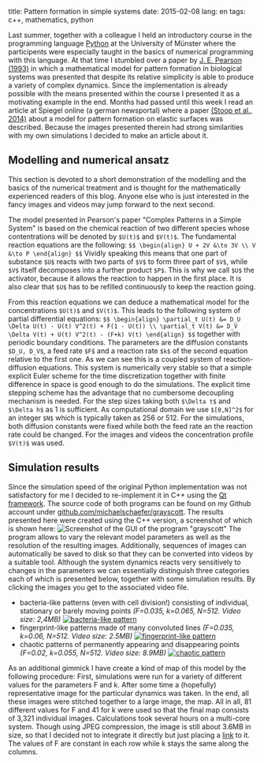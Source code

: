 title: Pattern formation in simple systems
date: 2015-02-08
lang: en
tags: c++, mathematics, python

Last summer, together with a colleague I held an introductory course in the programming language [Python][python] at the University of Münster where the participents were especially taught in the basics of numerical programming with this language. At that time I stumbled over a paper by [J. E. Pearson (1993)][pearson93] in which a mathematical model for pattern formation in biological systems was presented that despite its relative simplicity is able to produce a variety of complex dynamics. Since the implementation is already possible with the means presented within the course I presented it as a motivating example in the end. Months had passed until this week I read an article at Spiegel online (a german newsportal) where a paper [(Stoop et al., 2014)][stoop14] about a model for pattern formation on elastic surfaces was described. Because the images presented therein had strong similarities with my own simulations I decided to make an article about it.

## Modelling and numerical ansatz

This section is devoted to a short demonstration of the modelling and the basics of the numerical treatment and is thought for the mathematically experienced readers of this blog. Anyone else who is just interested in the fancy images and videos may jump forward to the next second.

The model presented in Pearson's paper &quot;Complex Patterns in a Simple System&quot; is based on the chemical reaction of two different species whose contentrations will be denoted by `$U(t)$` and `$V(t)$`. The fundamental reaction equations are the following:
`$$
	\begin{align}
		U + 2V &\to 3V \\
			V &\to P
	\end{align}
$$`
Vividly speaking this means that one part of substance `$U$` reacts with two parts of `$V$` to form three part of `$V$`, while `$V$` itself decomposes into a further product `$P$`. This is why we call `$U$` the activator, because it allows the reaction to happen in the first place. It is also clear that `$U$` has to be refilled continuously to keep the reaction going.

From this reaction equations we can deduce a mathematical model for the concentrations `$U(t)$` and `$V(t)$`. This leads to the following system of partial differential equations:
`$$
	\begin{align}
		\partial_t U(t) &= D_U \Delta U(t) - U(t) V^2(t) + F(1 - U(t)) \\
		\partial_t V(t) &= D_V \Delta V(t) + U(t) V^2(t) - (F+k) V(t)
	\end{align}
$$`
together with periodic boundary conditions. The parameters are the diffusion constants `$D_U, D_V$`, a feed rate `$F$` and a reaction rate `$k$` of the second equation relative to the first one. As we can see this is a coupled system of reaction-diffusion equations. This system is numerically very stable so that a simple explicit Euler scheme for the time discretization together with finite difference in space is good enough to do the simulations. The explicit time stepping scheme has the advantage that no cumbersome decoupling mechanism is needed. For the step sizes taking both `$\Delta t$` and `$\Delta h$` as 1 is sufficient. As computational domain we use `$[0,N]^2$` for an integer `$N$` which is typically taken as 256 or 512. For the simulations, both diffusion constants were fixed while both the feed rate an the reaction rate could be changed. For the images and videos the concentration profile `$V(t)$` was used.

## Simulation results

Since the simulation speed of the original Python implementation was not satisfactory for me I decided to re-implement it in C++ using the [Qt framework][qt]. The source code of both programs can be found on my Github account under [github.com/michaelschaefer/grayscott][github]. The results presented here were created using the C++ version, a screenshot of which is shown here:
![Screenshot of the GUI of the program "grayscott"][grayscottgui]
The program allows to vary the relevant model parameters as well as the resolution of the resulting images. Additionally, sequences of images can automatically be saved to disk so that they can be converted into videos by a suitable tool. Although the system dynamics reacts very sensitively to changes in the parameters we can essentially distinguish three categories each of which is presented below, together with some simulation results. By clicking the images you get to the associated video file.

* bacteria-like patterns (even with cell division!) consisting of individual, stationary or barely moving points *(F=0.035, k=0.065, N=512. Video size: 2,4MB)* [![bacteria-like pattern][bacteria_img]][bacteria_vid]
* fingerprint-like patterns made of many convoluted lines *(F=0.035, k=0.06, N=512. Video size: 2.5MB)* [![fingerprint-like pattern][fingerprint_img]][fingerprint_vid]
* chaotic patterns of permanently appearing and disappearing points *(F=0.02, k=0.055, N=512. Video size: 8.9MB)* [![chaotic pattern][unstable_img]][unstable_vid]

As an additional gimmick I have create a kind of map of this model by the following procedure: First, simulations were run for a variety of different values for the parameters F and k. After some time a (hopefully) representative image for the particular dynamics was taken. In the end, all these images were stitched together to a large image, the map. All in all, 81 different values for F and 41 for k were used so that the final map consists of 3,321 individual images. Calculations took several hours on a multi-core system. Though using JPEG compression, the image is still about 3.6MB in size, so that I decided not to integrate it directly but just placing a [link][parametermap] to it. The values of F are constant in each row while k stays the same along the columns.

[bacteria_img]: /files/images/grayscott/bacteria.png
[bacteria_vid]: /files/videos/grayscott/bacteria.mp4
[fingerprint_img]: /files/images/grayscott/fingerprint.png
[fingerprint_vid]: /files/videos/grayscott/fingerprint.mp4
[unstable_img]: /files/images/grayscott/unstable.png
[unstable_vid]: /files/videos/grayscott/unstable.mp4
[github]: https://github.com/michaelschaefer/grayscott
[grayscottgui]: /files/images/grayscott/grayscottgui_en.png
[parametermap]: /files/images/grayscott/parametermap.jpg
[pearson93]: http://www.sciencemag.org/content/261/5118/189
[python]: http://www.python.org
[qt]: http://www.qt-project.org
[stoop14]: http://www.nature.com/nmat/journal/vaop/ncurrent/full/nmat4202.html
